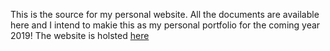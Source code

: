 This is the source for my personal website. All the documents are available here and I intend to makie this as my personal portfolio for the coming year 2019! The website is holsted [here](www.yashbonde.github.io)